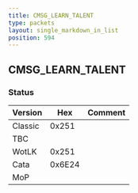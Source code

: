 ```yaml
---
title: CMSG_LEARN_TALENT
type: packets
layout: single_markdown_in_list
position: 594
---
```


## CMSG_LEARN_TALENT

### Status

Version    | Hex        | Comment
---------- | ---------- | ---------- 
Classic    | 0x251      |
TBC        |            |
WotLK      | 0x251      |
Cata       | 0x6E24     |
MoP        |            |